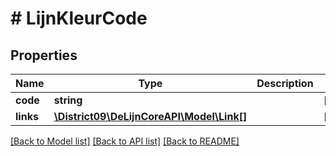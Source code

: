 # # LijnKleurCode

## Properties

Name | Type | Description | Notes
------------ | ------------- | ------------- | -------------
**code** | **string** |  | [optional]
**links** | [**\District09\DeLijnCoreAPI\Model\Link[]**](Link.md) |  | [optional]

[[Back to Model list]](../../README.md#models) [[Back to API list]](../../README.md#endpoints) [[Back to README]](../../README.md)
